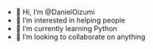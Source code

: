 - 👋 Hi, I’m @DanielOizumi
- 👀 I’m interested in helping people
- 🌱 I’m currently learning Python
- 💞️ I’m looking to collaborate on anything

<!---
DanielOizumi/DanielOizumi is a ✨ special ✨ repository because its `README.md` (this file) appears on your GitHub profile.
You can click the Preview link to take a look at your changes.
--->

